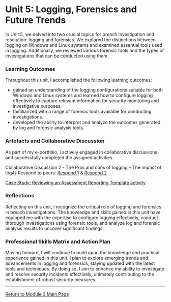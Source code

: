 # Unit 5: Logging, Forensics and Future Trends

In Unit 5, we delved into two crucial topics for breach investigation and resolution: logging and forensics. 
We explored the distinctions between logging on Windows and Linux systems and examined essential tools used in logging. 
Additionally, we reviewed various forensic tools and the types of investigations that can be conducted using them.

### Learning Outcomes
Throughout this unit, I accomplished the following learning outcomes:
 - gained an understanding of the logging configurations suitable for both Windows and Linux systems and learned how to configure logging effectively to capture relevant information for security monitoring and investigative purposes.
 - familiarized with a range of forensic tools available for conducting investigations. 
 - developed the ability to interpret and analyze the outcomes generated by log and forensic analysis tools.

### Artefacts and Collaborative Discussion 
As part of my e-portfolio, I actively engaged in collaborative discussions and successfully completed the assigned activities. 

Collaborative Discussion 2 - The Pros and cons of logging – The impact of log4j-Respond to peers: [Respond 1](Module03_Discussion1_Respond1.pdf) & [Respond 2](Module03_Discussion1_Respond2.pdf)

[Case Study: Reviewing an Assessment Reporting Template activity](NS_Unit02_LiteratureReview.md)

### Reflections
Reflecting on this unit, I recognize the critical role of logging and forensics in breach investigations. 
The knowledge and skills gained in this unit have equipped me with the expertise to configure logging effectively, conduct thorough investigations using forensic tools, and analyze log and forensic analysis results to uncover significant findings.

### Professional Skills Matrix and Action Plan
Moving forward, I will continue to build upon the knowledge and practical experience gained in this unit. 
I plan to explore emerging trends and advancements in logging and forensics, staying updated with the latest tools and techniques. 
By doing so, I aim to enhance my ability to investigate and resolve security incidents effectively, ultimately contributing to the establishment of robust security measures.

---

[Return to Module 3 Main Page](NS_main.md)

